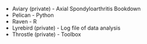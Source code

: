 - Aviary (private) - Axial Spondyloarthritis Bookdown
- Pelican - Python
- Raven - R
- Lyrebird (private) - Log file of data analysis
- Throstle (private) - Toolbox 

<!---
Lyeoyeong/Lyeoyeong is a ✨ special ✨ repository because its `README.md` (this file) appears on your GitHub profile.
You can click the Preview link to take a look at your changes.
--->
